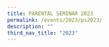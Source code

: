 ```yaml
---
title: PARENTAL SEMINAR 2023
permalink: /events/2023/ps2023/
description: ""
third_nav_title: "2023"
---
```

